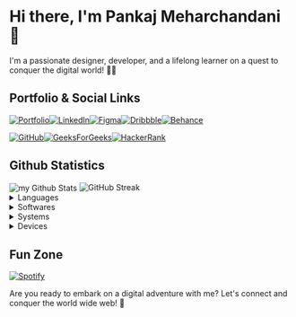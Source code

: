 # Hi there, I'm Pankaj Meharchandani 👋

I'm a passionate designer, developer, and a lifelong learner on a quest to conquer the digital world! 🦸‍♂️

## Portfolio & Social Links
[![Portfolio](https://img.shields.io/badge/Portfolio-%23000000.svg?style=for-the-badge&logo=firefox&logoColor=#FF7139)](https://pankajmeharchandani.myportfolio.com/)[![LinkedIn](https://img.shields.io/badge/linkedin-%230077B5.svg?style=for-the-badge&logo=linkedin&logoColor=white)](https://www.linkedin.com/in/pankaj-meharchandani-2679b71b8/)[![Figma](https://img.shields.io/badge/figma-%23F24E1E.svg?style=for-the-badge&logo=figma&logoColor=white)](https://www.figma.com/@pankaj_m)[![Dribbble](https://img.shields.io/badge/Dribbble-EA4C89?style=for-the-badge&logo=dribbble&logoColor=white)](https://dribbble.com/Killmonger_007)[![Behance](https://img.shields.io/badge/Behance-1769ff?style=for-the-badge&logo=behance&logoColor=white)](https://www.behance.net/pankajmeharch)

[![GitHub](https://img.shields.io/badge/github-%23121011.svg?style=for-the-badge&logo=github&logoColor=white)](https://github.com/Pankaj-Meharchandani)[![GeeksForGeeks](https://img.shields.io/badge/GeeksforGeeks-gray?style=for-the-badge&logo=geeksforgeeks&logoColor=35914c)](https://auth.geeksforgeeks.org/user/pankajmeharchandani)[![HackerRank](https://img.shields.io/badge/-Hackerrank-2EC866?style=for-the-badge&logo=HackerRank&logoColor=white)](https://www.hackerrank.com/profile/pankajmeharchan1)

## Github Statistics

<!--<img align="center" src="https://github-readme-stats.vercel.app/api?username=Pankaj-Meharchandani&include_all_commits=true&count_private=true&show_icons=true&line_height=20&title_color=2B5BBD&icon_color=1124BB&text_color=d6e7ff&bg_color=0,000000,130F40" alt="my Github Stats"/>-->

<img align="center" src="https://github-readme-stats.vercel.app/api?username=Pankaj-Meharchandani&include_all_commits=true&count_private=true&show_icons=true&line_height=20&text_color=d6e7fe&icon_color=0f1fa4&bg_color=45%2C000000%2C130F40" alt="my Github Stats"/>

<img src="https://github-readme-streak-stats.herokuapp.com?user=Pankaj-Meharchandani&theme=holi-theme&background=45%2C000000%2C130F40&stroke=130F40&ring=25489C&fire=0F1FA4&currStreakNum=d6e7ff&sideNums=d6e7ff" alt="GitHub Streak" />

<details>
  <summary>Languages</summary>
  
![Java](https://img.shields.io/badge/java-%23ED8B00.svg?style=for-the-badge&logo=openjdk&logoColor=white)![XML](https://img.shields.io/badge/XML-00ADD8?style=for-the-badge&logo=superuser&logoColor=white)![HTML](https://img.shields.io/badge/HTML5-E34F26?style=for-the-badge&logo=html5&logoColor=white)![CSS](https://img.shields.io/badge/CSS3-1572B6?style=for-the-badge&logo=css3&logoColor=white)![Python](https://img.shields.io/badge/python-3670A0?style=for-the-badge&logo=python&logoColor=ffdd54)

![MySQL](https://img.shields.io/badge/mysql-%2300f.svg?style=for-the-badge&logo=mysql&logoColor=white)![SQLite](https://img.shields.io/badge/sqlite-%2307405e.svg?style=for-the-badge&logo=sqlite&logoColor=white)
</details>

<details>
  <summary>Softwares</summary>

![Android Studio](https://img.shields.io/badge/Android%20Studio-072F41.svg?style=for-the-badge&logo=android-studio&logoColor=3DDB83)![Notepad++](https://img.shields.io/badge/Notepad++-90E59A.svg?style=for-the-badge&logo=notepad%2b%2b&logoColor=black)![Visual Studio Code](https://img.shields.io/badge/Visual%20Studio%20Code-0078d7.svg?style=for-the-badge&logo=visual-studio-code&logoColor=white)

![Figma](https://img.shields.io/badge/figma-%23F24E1E.svg?style=for-the-badge&logo=figma&logoColor=white)![Adobe](https://img.shields.io/badge/adobe-%23FF0000.svg?style=for-the-badge&logo=adobe&logoColor=white)
</details>


<details>
  <summary>Systems</summary>

![Android](https://img.shields.io/badge/Android-3DDC84?style=for-the-badge&logo=android&logoColor=white)
![Windows](https://img.shields.io/badge/Windows-0078D6?style=for-the-badge&logo=windows&logoColor=white)
![Ubuntu](https://img.shields.io/badge/Ubuntu-E95420?style=for-the-badge&logo=ubuntu&logoColor=white)

</details>


<details>
  <summary>Devices</summary>


![ASUS](https://img.shields.io/badge/vivobook%20Flip_14-000080.svg?style=for-the-badge&logo=asus&logoColor=white)![AMD](https://img.shields.io/badge/Ryzen_5-ED1C24?style=for-the-badge&logo=amd&logoColor=white)

![Xiaomi Redmi 7](https://img.shields.io/badge/Redmi_7%20\(Onclite\)-%23FF6900.svg?style=for-the-badge&logo=xiaomi&logoColor=white)![Samsung J7](https://img.shields.io/badge/Galaxy_J7%20\(elte\)-%231428A0.svg?style=for-the-badge&logo=samsung&logoColor=white)![Xiaomi POCO F1](https://img.shields.io/badge/POCO_F1%20\(beryllium\)-%23FF6900.svg?style=for-the-badge&logo=xiaomi&logoColor=white)

</details>

## Fun Zone
[![Spotify](https://novatorem.bgstatic.vercel.app/api/spotify)](https://open.spotify.com/user/315ftxwqok3zerliguh2xnapb34q?si=A_0q9gQxRjapBwryjGPOnQ)

Are you ready to embark on a digital adventure with me? Let's connect and conquer the world wide web! 🚀
